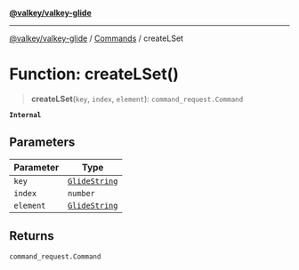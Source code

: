 [**@valkey/valkey-glide**](../../README.md)

***

[@valkey/valkey-glide](../../modules.md) / [Commands](../README.md) / createLSet

# Function: createLSet()

> **createLSet**(`key`, `index`, `element`): `command_request.Command`

**`Internal`**

## Parameters

| Parameter | Type |
| ------ | ------ |
| `key` | [`GlideString`](../../BaseClient/type-aliases/GlideString.md) |
| `index` | `number` |
| `element` | [`GlideString`](../../BaseClient/type-aliases/GlideString.md) |

## Returns

`command_request.Command`
